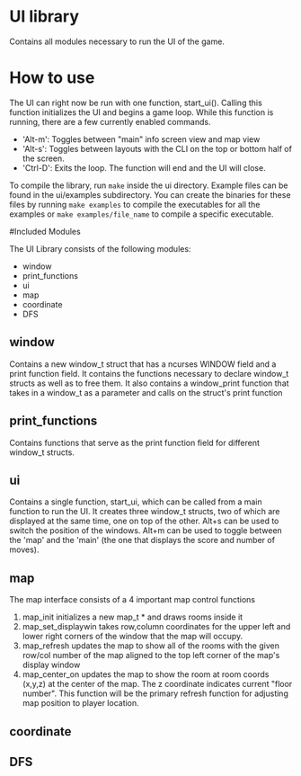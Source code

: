 # UI library

Contains all modules necessary to run the UI of the game.

# How to use
The UI can right now be run with one function, start_ui(). Calling this function
initializes the UI and begins a game loop. While this function is running, there
are a few currently enabled commands.
* 'Alt-m': Toggles between "main" info screen view and map view
* 'Alt-s': Toggles between layouts with the CLI on the top or bottom half of the
screen.
* 'Ctrl-D': Exits the loop. The function will end and the UI will close.

To compile the library, run `make` inside the ui directory. Example files can be
found in the ui/examples subdirectory. You can create the binaries for these files
by running `make examples` to compile the executables for all the examples or
`make examples/file_name` to compile a specific executable.

#Included Modules

The UI Library consists of the following modules:
* window
* print_functions
* ui
* map
* coordinate
* DFS

## window
Contains a new window_t struct that has a ncurses WINDOW field and a print function
field. It contains the functions necessary to declare window_t structs as well as
to free them. It also contains a window_print function that takes in a window_t
as a parameter and calls on the struct's print function

## print_functions
Contains functions that serve as the print function field for different window_t
structs.

## ui
Contains a single function, start_ui, which can be called from a main function
to run the UI. It creates three window_t structs, two of which are displayed
at the same time, one on top of the other. Alt+s can be used to switch the
position of the windows. Alt+m can be used to toggle between the 'map' and the
'main' (the one that displays the score and number of moves).

## map
The map interface consists of a 4 important map control functions
1. map_init initializes a new map_t * and draws rooms inside it
2. map_set_displaywin takes row,column coordinates for the upper left and lower right corners of the window that the map will occupy.
3. map_refresh updates the map to show all of the rooms with the given row/col number of the map aligned to the top left corner of the map's display window
4. map_center_on updates the map to show the room at room coords (x,y,z) at the center of the map. The z coordinate indicates current "floor number". This function will be the primary refresh function for adjusting map position to player location.

## coordinate

## DFS


